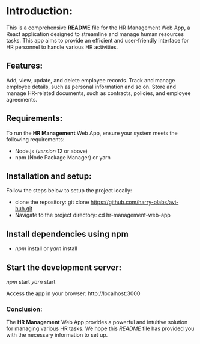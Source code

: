 # **Introduction**:

This is a comprehensive **README** file for the HR Management Web App, a React application designed to streamline and manage human resources tasks. This app aims to provide an efficient and user-friendly interface for HR personnel to handle various HR activities.

## Features:
Add, view, update, and delete employee records.
Track and manage employee details, such as personal information and so on.
Store and manage HR-related documents, such as contracts, policies, and employee agreements.

## Requirements:

To run the **HR Management** Web App, ensure your system meets the following requirements:

  - Node.js (*version* 12 or above)
  - npm (Node Package Manager) or yarn

## Installation and setup:

Follow the steps below to setup the project locally:

* clone the repository: 
git clone https://github.com/harry-olabs/avi-hub.git
* Navigate to the project directory: 
cd hr-management-web-app

## Install dependencies using npm 

* *npm* install or *yarn* install

## Start the development server:

*npm* start
*yarn* start

Access the app in your browser: 
http://localhost:3000

### Conclusion: 

The **HR   Management** Web App provides a powerful and intuitive solution for managing various HR tasks. We hope this *README* file has provided you with the necessary information to set up.